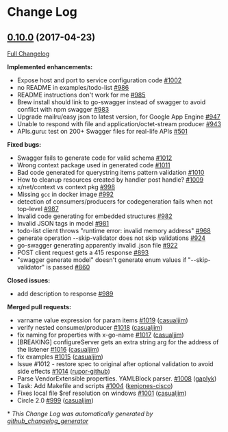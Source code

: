 # Change Log

## [0.10.0](https://github.com/go-swagger/go-swagger/tree/0.10.0) (2017-04-23)
[Full Changelog](https://github.com/go-swagger/go-swagger/compare/0.9.0...0.10.0)

**Implemented enhancements:**

- Expose host and port to service configuration code [\#1002](https://github.com/go-swagger/go-swagger/issues/1002)
- no README in examples/todo-list [\#986](https://github.com/go-swagger/go-swagger/issues/986)
- README instructions don't work for me [\#985](https://github.com/go-swagger/go-swagger/issues/985)
- Brew install should link to go-swagger instead of swagger to avoid conflict with npm swagger [\#983](https://github.com/go-swagger/go-swagger/issues/983)
- Upgrade mailru/easy json to latest version, for Google App Engine [\#947](https://github.com/go-swagger/go-swagger/issues/947)
- Unable to respond with file and application/octet-stream producer [\#943](https://github.com/go-swagger/go-swagger/issues/943)
- APIs.guru: test on 200+ Swagger files for real-life APIs [\#501](https://github.com/go-swagger/go-swagger/issues/501)

**Fixed bugs:**

- Swagger fails to generate code for valid schema [\#1012](https://github.com/go-swagger/go-swagger/issues/1012)
- Wrong context package used in generated code [\#1011](https://github.com/go-swagger/go-swagger/issues/1011)
- Bad code generated for querystring items pattern validation [\#1010](https://github.com/go-swagger/go-swagger/issues/1010)
- How to cleanup resources created by handler post handle? [\#1009](https://github.com/go-swagger/go-swagger/issues/1009)
- x/net/context vs context pkg [\#998](https://github.com/go-swagger/go-swagger/issues/998)
- Missing `gcc` in docker image [\#992](https://github.com/go-swagger/go-swagger/issues/992)
- detection of consumers/producers for codegeneration fails when not top-level [\#987](https://github.com/go-swagger/go-swagger/issues/987)
- Invalid code generating for embedded structures [\#982](https://github.com/go-swagger/go-swagger/issues/982)
- Invalid JSON tags in model [\#981](https://github.com/go-swagger/go-swagger/issues/981)
- todo-list client throws "runtime error: invalid memory address" [\#968](https://github.com/go-swagger/go-swagger/issues/968)
- generate operation --skip-validator does not skip validations [\#924](https://github.com/go-swagger/go-swagger/issues/924)
- go-swagger generating apparently invalid .json file [\#922](https://github.com/go-swagger/go-swagger/issues/922)
- POST client request gets a 415 response [\#893](https://github.com/go-swagger/go-swagger/issues/893)
- "swagger generate model" doesn't generate enum values if "--skip-validator" is passed [\#860](https://github.com/go-swagger/go-swagger/issues/860)

**Closed issues:**

- add description to response [\#989](https://github.com/go-swagger/go-swagger/issues/989)

**Merged pull requests:**

- varname value expression for param items [\#1019](https://github.com/go-swagger/go-swagger/pull/1019) ([casualjim](https://github.com/casualjim))
- verify nested consumer/producer [\#1018](https://github.com/go-swagger/go-swagger/pull/1018) ([casualjim](https://github.com/casualjim))
- fix naming for properties with x-go-name [\#1017](https://github.com/go-swagger/go-swagger/pull/1017) ([casualjim](https://github.com/casualjim))
- \[BREAKING\] configureServer gets an extra string arg for the address of the listener [\#1016](https://github.com/go-swagger/go-swagger/pull/1016) ([casualjim](https://github.com/casualjim))
- fix examples [\#1015](https://github.com/go-swagger/go-swagger/pull/1015) ([casualjim](https://github.com/casualjim))
- Issue \#1012 - restore spec to original after optional validation to avoid side effects [\#1014](https://github.com/go-swagger/go-swagger/pull/1014) ([rupor-github](https://github.com/rupor-github))
- Parse VendorExtensible properties. YAMLBlock parser. [\#1008](https://github.com/go-swagger/go-swagger/pull/1008) ([gaplyk](https://github.com/gaplyk))
- Task: Add Makefile and scripts [\#1004](https://github.com/go-swagger/go-swagger/pull/1004) ([kenjones-cisco](https://github.com/kenjones-cisco))
- Fixes local file $ref resolution on windows [\#1001](https://github.com/go-swagger/go-swagger/pull/1001) ([casualjim](https://github.com/casualjim))
- Circle 2.0 [\#999](https://github.com/go-swagger/go-swagger/pull/999) ([casualjim](https://github.com/casualjim))

\* *This Change Log was automatically generated by [github_changelog_generator](https://github.com/skywinder/Github-Changelog-Generator)*
